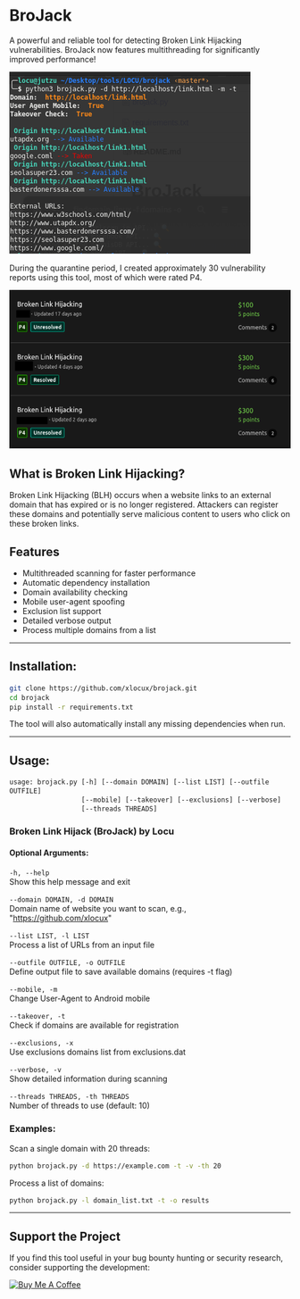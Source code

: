 # BroJack

A powerful and reliable tool for detecting Broken Link Hijacking vulnerabilities. BroJack now features multithreading for significantly improved performance!

![BroJack Tool](https://raw.githubusercontent.com/xlocux/brojack/master/brojack.png)

During the quarantine period, I created approximately 30 vulnerability reports using this tool, most of which were rated P4.

![Bugcrowd reports](https://raw.githubusercontent.com/xlocux/brojack/master/reports.png)

## What is Broken Link Hijacking?

Broken Link Hijacking (BLH) occurs when a website links to an external domain that has expired or is no longer registered. Attackers can register these domains and potentially serve malicious content to users who click on these broken links.

## Features

- Multithreaded scanning for faster performance
- Automatic dependency installation
- Domain availability checking
- Mobile user-agent spoofing
- Exclusion list support
- Detailed verbose output
- Process multiple domains from a list

-----------------------------------------------------------------------

## Installation:

```bash
git clone https://github.com/xlocux/brojack.git
cd brojack
pip install -r requirements.txt
```

The tool will also automatically install any missing dependencies when run.

------------------------------------------------------------------------

## Usage:

```
usage: brojack.py [-h] [--domain DOMAIN] [--list LIST] [--outfile OUTFILE]
                  [--mobile] [--takeover] [--exclusions] [--verbose]
                  [--threads THREADS]
```

### Broken Link Hijack (BroJack) by Locu

#### Optional Arguments:
  `-h, --help`            
  Show this help message and exit
  
  `--domain DOMAIN, -d DOMAIN`  
  Domain name of website you want to scan, e.g., "https://github.com/xlocux"
                        
  `--list LIST, -l LIST`  
  Process a list of URLs from an input file
  
  `--outfile OUTFILE, -o OUTFILE`  
  Define output file to save available domains (requires -t flag)
                        
  `--mobile, -m`  
  Change User-Agent to Android mobile
  
  `--takeover, -t`  
  Check if domains are available for registration
  
  `--exclusions, -x`  
  Use exclusions domains list from exclusions.dat
  
  `--verbose, -v`  
  Show detailed information during scanning
  
  `--threads THREADS, -th THREADS`  
  Number of threads to use (default: 10)

### Examples:

Scan a single domain with 20 threads:
```bash
python brojack.py -d https://example.com -t -v -th 20
```

Process a list of domains:
```bash
python brojack.py -l domain_list.txt -t -o results
```

------------------------------------------------------------------------

## Support the Project

If you find this tool useful in your bug bounty hunting or security research, consider supporting the development:

<a href="https://www.buymeacoffee.com/Locu" target="_blank"><img src="https://cdn.buymeacoffee.com/buttons/default-white.png" alt="Buy Me A Coffee"></a>

